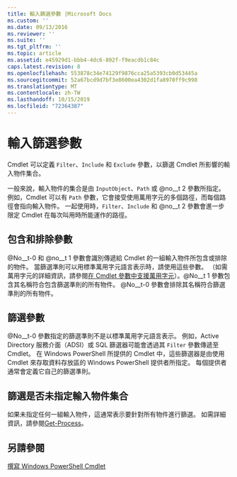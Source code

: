 ```yaml
---
title: 輸入篩選參數 |Microsoft Docs
ms.custom: ''
ms.date: 09/13/2016
ms.reviewer: ''
ms.suite: ''
ms.tgt_pltfrm: ''
ms.topic: article
ms.assetid: e45929d1-bbb4-4dc6-892f-f9eacdb1c84c
caps.latest.revision: 8
ms.openlocfilehash: 553878c34e74129f9876cca25a5393cb0d53445a
ms.sourcegitcommit: 52a67bcd9d7bf3e8600ea4302d1fa8970ff9c998
ms.translationtype: MT
ms.contentlocale: zh-TW
ms.lasthandoff: 10/15/2019
ms.locfileid: "72364387"
---
```

# <a name="input-filter-parameters"></a>輸入篩選參數

Cmdlet 可以定義 `Filter`、`Include` 和 `Exclude` 參數，以篩選 Cmdlet 所影響的輸入物件集合。

一般來說，輸入物件的集合是由 `InputObject`、`Path` 或 @no__t 2 參數所指定。 例如，Cmdlet 可以有 `Path` 參數，它會接受使用萬用字元的多個路徑，而每個路徑會指向輸入物件。 一起使用時，`Filter`、`Include` 和 @no__t 2 參數會進一步限定 Cmdlet 在每次叫用時所能運作的路徑。

## <a name="include-and-exclude-parameters"></a>包含和排除參數

@No__t-0 和 @no__t 1 參數會識別傳遞給 Cmdlet 的一組輸入物件所包含或排除的物件。 當篩選準則可以用標準萬用字元語言表示時，請使用這些參數。 （如需萬用字元的詳細資訊，請參閱[在 Cmdlet 參數中支援萬用字元](./supporting-wildcard-characters-in-cmdlet-parameters.md)）。@No__t 1 參數包含其名稱符合包含篩選準則的所有物件。 @No__t-0 參數會排除其名稱符合篩選準則的所有物件。

## <a name="filter-parameter"></a>篩選參數

@No__t-0 參數指定的篩選準則不是以標準萬用字元語言表示。 例如，Active Directory 服務介面（ADSI）或 SQL 篩選器可能會透過其 `Filter` 參數傳遞至 Cmdlet。 在 Windows PowerShell 所提供的 Cmdlet 中，這些篩選器是由使用 Cmdlet 來存取資料存放區的 Windows PowerShell 提供者所指定。 每個提供者通常會定義它自己的篩選準則。

## <a name="filtering-if-no-set-of-input-objects-is-specified"></a>篩選是否未指定輸入物件集合

如果未指定任何一組輸入物件，這通常表示要針對所有物件進行篩選。 如需詳細資訊，請參閱[Get-Process](/powershell/module/Microsoft.PowerShell.Management/Get-Process)。

## <a name="see-also"></a>另請參閱

[撰寫 Windows PowerShell Cmdlet](./writing-a-windows-powershell-cmdlet.md)